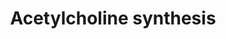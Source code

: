 ---
annotations:
- id: PW:0000408
  parent: classic metabolic pathway
  type: Pathway Ontology
  value: acetylcholine metabolic pathway
authors:
- A.Kwa
- MaintBot
- Thomas
- Christine Chichester
- Mkutmon
- Egonw
- Fehrhart
- L Dupuis
- Eweitz
description: Acetylcholine is an important neurotransmitter. It can be rapidly released
  in the synaptic cleft upon activation of the neuron. In the synaptic cleft the compound
  is degraded rapidly into choline and acetate, this is essential for proper neuronal
  functioning. Choline and Acetate are taken up into the cytosol and recycled for
  the next activation.
last-edited: 2021-05-14
organisms:
- Danio rerio
redirect_from:
- /index.php/Pathway:WP476
- /instance/WP476
- /instance/WP476_rr116847
revision: r116847
schema-jsonld:
- '@context': https://schema.org/
  '@id': https://wikipathways.github.io/pathways/WP476.html
  '@type': Dataset
  creator:
    '@type': Organization
    name: WikiPathways
  description: Acetylcholine is an important neurotransmitter. It can be rapidly released
    in the synaptic cleft upon activation of the neuron. In the synaptic cleft the
    compound is degraded rapidly into choline and acetate, this is essential for proper
    neuronal functioning. Choline and Acetate are taken up into the cytosol and recycled
    for the next activation.
  keywords:
  - Acetate
  - Acetyl-CoA
  - 'Acetylcholine '
  - Choline
  - 'Choline '
  - Cytidine diphosphate choline
  - 'Glycerophosphocholine '
  - Phosphorylcholine
  - 'Posphatidylcholines '
  - 'Posphatidylethanolamines '
  - ache
  - chat
  - chka
  - pcyt1aa
  - pdha1a
  - pemt
  license: CC0
  name: Acetylcholine synthesis
seo: CreativeWork
title: Acetylcholine synthesis
wpid: WP476
---